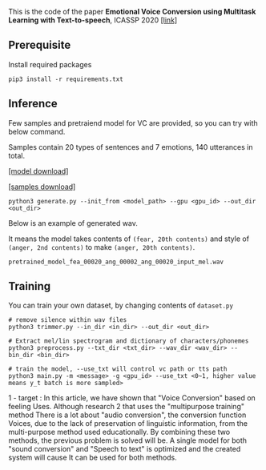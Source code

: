 This is the code of the paper **Emotional Voice Conversion using Multitask Learning with Text-to-speech**, ICASSP 2020 [[link]](https://arxiv.org/abs/1911.06149)



## Prerequisite

Install required packages 

```shell
pip3 install -r requirements.txt
```



## Inference

Few samples and pretraiend model for VC are provided, so you can try with below command.

Samples contain 20 types of sentences and 7 emotions, 140 utterances in total.

[[model download]](http://gofile.me/4B76q/yobaWLDtb)

[[samples download]](http://gofile.me/4B76q/RkQxQuKvY)

```shell
python3 generate.py --init_from <model_path> --gpu <gpu_id> --out_dir <out_dir>
```

Below is an example of generated wav.

It means the model takes contents of `(fear, 20th contents)` and style of `(anger, 2nd contents)` to make `(anger, 20th contents)`.

```shell
pretrained_model_fea_00020_ang_00002_ang_00020_input_mel.wav
```


## Training

You can train your own dataset, by changing contents of `dataset.py`

```shell
# remove silence within wav files
python3 trimmer.py --in_dir <in_dir> --out_dir <out_dir>

# Extract mel/lin spectrogram and dictionary of characters/phonemes
python3 preprocess.py --txt_dir <txt_dir> --wav_dir <wav_dir> --bin_dir <bin_dir>

# train the model, --use_txt will control vc path or tts path
python3 main.py -m <message> -g <gpu_id> --use_txt <0~1, higher value means y_t batch is more sampled>
```



1 - target : In this article, we have shown that "Voice Conversion"
based on feeling
Uses. Although research 2 that uses the "multipurpose training" method
There is a lot about "audio conversion", the conversion function
Voices, due to the lack of preservation of linguistic information, from the multi-purpose method
used educationally. By combining these two methods, the previous problem is solved
will be. A single model for both "sound conversion" and
"Speech to text" is optimized and the created system will cause
It can be used for both methods.
